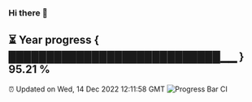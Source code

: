 ### Hi there 👋
⏳ Year progress { ████████████████████████████▁▁ } 95.21 %
---
⏰ Updated on Wed, 14 Dec 2022 12:11:58 GMT
![Progress Bar CI](https://github.com/Moyi321/Moyi321/workflows/Progress%20Bar%20CI/badge.svg)
